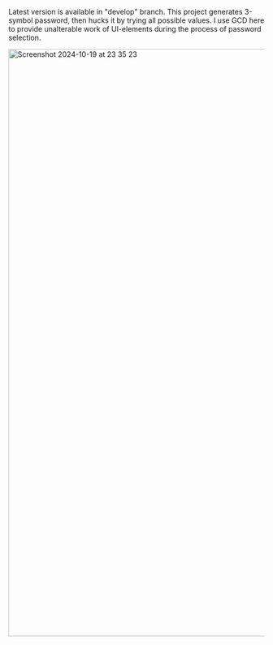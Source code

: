 Latest version is available in "develop" branch. This project generates 3-symbol password, then hucks it by trying all possible values. I use GCD here to provide unalterable work of UI-elements during the process of password selection.


<img width="1157" alt="Screenshot 2024-10-19 at 23 35 23" src="https://github.com/user-attachments/assets/7a8096d2-cbba-41ab-9b09-8037d5a2a67b">
